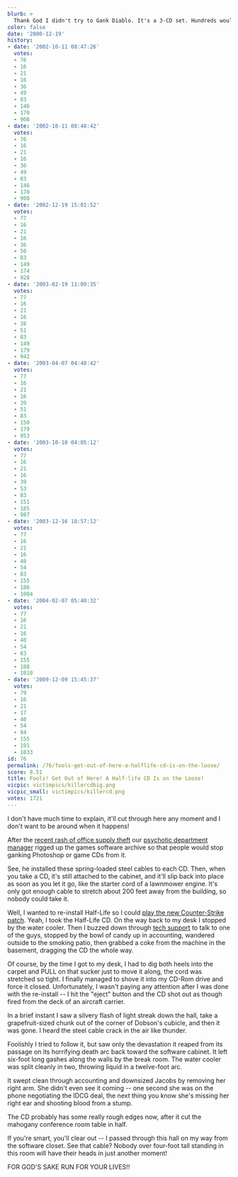 ```yaml
---
blurb: >
  Thank God I didn't try to Gank Diablo. It's a 3-CD set. Hundreds would've died!
color: false
date: '2000-12-19'
history:
- date: '2002-10-11 08:47:26'
  votes:
  - 76
  - 16
  - 21
  - 16
  - 36
  - 49
  - 83
  - 146
  - 170
  - 908
- date: '2002-10-11 08:48:42'
  votes:
  - 76
  - 16
  - 21
  - 16
  - 36
  - 49
  - 83
  - 146
  - 170
  - 908
- date: '2002-12-19 15:01:52'
  votes:
  - 77
  - 16
  - 21
  - 16
  - 36
  - 50
  - 83
  - 149
  - 174
  - 928
- date: '2003-02-19 11:09:35'
  votes:
  - 77
  - 16
  - 21
  - 16
  - 38
  - 51
  - 83
  - 149
  - 179
  - 942
- date: '2003-04-07 04:48:42'
  votes:
  - 77
  - 16
  - 21
  - 16
  - 39
  - 51
  - 83
  - 150
  - 179
  - 953
- date: '2003-10-10 04:05:12'
  votes:
  - 77
  - 16
  - 21
  - 16
  - 39
  - 53
  - 83
  - 151
  - 185
  - 987
- date: '2003-12-16 18:57:12'
  votes:
  - 77
  - 16
  - 21
  - 16
  - 40
  - 54
  - 83
  - 155
  - 186
  - 1004
- date: '2004-02-07 05:40:32'
  votes:
  - 77
  - 16
  - 21
  - 16
  - 40
  - 54
  - 83
  - 155
  - 188
  - 1010
- date: '2009-12-09 15:45:37'
  votes:
  - 79
  - 16
  - 21
  - 17
  - 40
  - 54
  - 84
  - 155
  - 191
  - 1033
id: 76
permalink: /76/fools-get-out-of-here-a-halflife-cd-is-on-the-loose/
score: 8.51
title: Fools! Get Out of Here! A Half-life CD Is on the Loose!
vicpic: victimpics/killercdbig.png
vicpic_small: victimpics/killercd.png
votes: 1721
---
```


I don't have much time to explain, it'll cut through here any moment and
I don't want to be around when it happens!

After the [recent rash of office supply theft](@/victim/75.md) our
[psychotic department manager](@/victim/35.md) rigged up the games
software archive so that people would stop ganking Photoshop or game CDs
from it.

See, he installed these spring-loaded steel cables to each CD. Then,
when you take a CD, it's still attached to the cabinet, and it'll slip
back into place as soon as you let it go, like the starter cord of a
lawnmower engine. It's only got enough cable to stretch about 200 feet
away from the building, so nobody could take it.

Well, I wanted to re-install Half-Life so I could [play the new
Counter-Strike patch](@/victim/73.md). Yeah, I took the Half-Life CD.
On the way back to my desk I stopped by the water cooler. Then I buzzed
down through [tech support](@/victim/46.md) to talk to one of the
guys, stopped by the bowl of candy up in accounting, wandered outside to
the smoking patio, then grabbed a coke from the machine in the basement,
dragging the CD the whole way.

Of course, by the time I got to my desk, I had to dig both heels into
the carpet and PULL on that sucker just to move it along, the cord was
stretched so tight. I finally managed to shove it into my CD-Rom drive
and force it closed. Unfortunately, I wasn't paying any attention after
I was done with the re-install -- I hit the "eject" button and the CD
shot out as though fired from the deck of an aircraft carrier.

In a brief instant I saw a silvery flash of light streak down the hall,
take a grapefruit-sized chunk out of the corner of Dobson's cubicle, and
then it was gone. I heard the steel cable crack in the air like thunder.

Foolishly I tried to follow it, but saw only the devastation it reaped
from its passage on its horrifying death arc back toward the software
cabinet. It left six-foot long gashes along the walls by the break room.
The water cooler was split cleanly in two, throwing liquid in a
twelve-foot arc.

It swept clean through accounting and downsized Jacobs by removing her
right arm. She didn't even see it coming -- one second she was on the
phone negotiating the IDCG deal, the next thing you know she's missing
her right ear and shooting blood from a stump.

The CD probably has some really rough edges now, after it cut the
mahogany conference room table in half.

If you're smart, you'll clear out -- I passed through this hall on my
way from the software closet. See that cable? Nobody over four-foot tall
standing in this room will have their heads in just another moment!

FOR GOD'S SAKE RUN FOR YOUR LIVES!!
